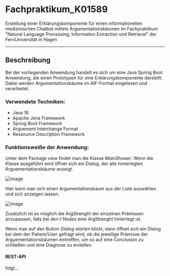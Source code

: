 # Fachpraktikum_K01589

Erstellung einer Erklärungskomponente für einen informationellen medizinischen Chatbot mittels Argumentationsbäumen im Fachpraktikum "Natural Language Processing, Information Extraction und Retrieval" der FernUniversität in Hagen
***
## Beschreibung

Bei der vorliegenden Anwendung handelt es sich um eine Java Spring Boot Anwendung, die einen Prototypen für eine Erklärungskomponente darstellt. Dabei werden Argumentationsbäume im AIF-Format eingelesen und verarbeitet. 


### Verwendete Techniken:

- Java 18
- Apache Jena Framework
- Spring Boot Framework
- Arguement Interchange Format 
- Ressource Description Framework


### Funktionsweiße der Anwendung:



Unter dem Package *view* findet man die Klasse *MainShower*. Wenn die Klasse ausgeführt wird öffnet sich ein Dialog, der alle hinterlegten Arguementationsbäume anzeigt. 

![image](https://user-images.githubusercontent.com/122731286/219120834-48efd5ba-eac5-4427-bd82-eefbb903c538.png)

Hier kann man sich einen Argumentationsbaum aus der Liste auswählen und sich anzeigen lassen.

![image](https://user-images.githubusercontent.com/122731286/219120686-4494cce3-071d-4eff-a372-f0adaa0bbdd4.png)

Zusätzlich ist es möglich die ArgStrenght der einzelnen Prämissen anzupassen, falls bei den I-Nodes eine ArgStrenght hinterlegt ist. 


Wenn man auf den Button *Dialog starten* klickt, dann öffnet sich ein Dialog bei dem der Patient/User gefragt wird, ob die jeweilige Prämisse der Arguementationsbäumen eintreffen, um so auf eine Conclusion zu schließen und eine Diagnose zu erstellen.

#### REST-API

folgt...



